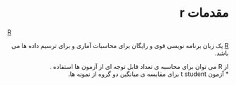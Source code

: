# <div dir="rtl"> مقدمات r </div>

[R](http://www.r-project.org/)<div dir="rtl">[R](http://www.r-project.org/) یک زبان برنامه نویسی قوی و رایگان برای محاسبات آماری و برای ترسیم داده ها می باشد. </div>

<div dir="rtl"> از R  می توان برای محاسبه ی تعداد قابل توجه ای از آزمون ها استفاده .
 </div>
 <div dir="rtl"> * آزمون t student برای مقایسه ی میانگین دو گروه از نمونه ها. </div>
